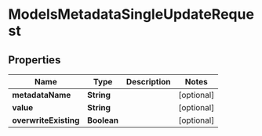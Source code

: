 

# ModelsMetadataSingleUpdateRequest


## Properties

| Name | Type | Description | Notes |
|------------ | ------------- | ------------- | -------------|
|**metadataName** | **String** |  |  [optional] |
|**value** | **String** |  |  [optional] |
|**overwriteExisting** | **Boolean** |  |  [optional] |



